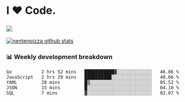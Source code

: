 # I ❤️ Code.

### ![](http://img.shields.io/badge/Go-language-blue?style=for-the-badge&logo=appveyor)
[![nentenpizza github stats](https://github-readme-stats.vercel.app/api?username=nentenpizza&count_private=true)](https://github.com/anuraghazra/github-readme-stats)

### 📊 Weekly development breakdown

<!--START_SECTION:waka-->
```text
Go           2 hrs 52 mins   ███████████▓░░░░░░░░░░░░░   46.86 % 
JavaScript   2 hrs 29 mins   ██████████░░░░░░░░░░░░░░░   40.66 % 
YAML         20 mins         █▒░░░░░░░░░░░░░░░░░░░░░░░   05.52 % 
JSON         15 mins         █░░░░░░░░░░░░░░░░░░░░░░░░   04.10 % 
SQL          7 mins          ▓░░░░░░░░░░░░░░░░░░░░░░░░   02.07 % 
```
<!--END_SECTION:waka-->

